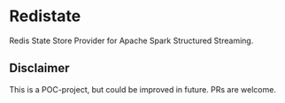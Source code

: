 # Redistate

Redis State Store Provider for Apache Spark Structured Streaming. 


## Disclaimer

This is a POC-project, but could be improved in future. PRs are welcome.
